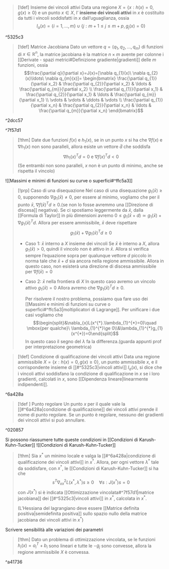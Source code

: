 >[!def] Insieme dei vincoli attivi
>Data una regione $X=\{x:h(x)=0, g(x)\ge 0\}$ e un punto $x\in X$, l’ **insieme dei vincoli attivi** in $x$ è costituito da tutti i vincoli soddisfatti in $x$ dall’uguaglianza, ossia
>$$I_{a}(x)=\{i=1,\ldots,m\}\cup\{j:m+1\le j\le m+p, g_{j}(x)=0\}$$

^5325c3

>[!def] Matrice Jacobiana
>Dato un vettore $q=(q_{1},q_{2},\ldots,q_{m})$ di funzioni di $x\in \mathbb{R}^{n}$, la matrice jacobiana è la matrice $n\times m$ avente per colonne i [[Derivate - spazi metrici#Definizione gradiente|gradienti]] delle $m$ funzioni, ossia
>$$\frac{\partial q}{\partial x}=J(x)=[\nabla q_{1}(x)\ \nabla q_{2}(x)\ldots\ \nabla q_{m}(x)]=
>\begin{bmatrix}
\frac{\partial q_{1}}{\partial x_2} & \frac{\partial q_{2}}{\partial x_2} & \ldots & \frac{\partial q_{m}}{\partial x_2} \\
\frac{\partial q_{1}}{\partial x_1} & \frac{\partial q_{2}}{\partial x_1} & \ldots & \frac{\partial q_{m}}{\partial x_1} \\
\vdots  & \vdots  &  \ddots &  \vdots \\
\frac{\partial q_{1}}{\partial x_n} & \frac{\partial q_{2}}{\partial x_n} & \ldots & \frac{\partial q_{m}}{\partial x_n}
\end{bmatrix}$$

^2dcc57

^7f57d1
>[!thm]
>Date due funzioni $f(x)$ e $h_{1}(x)$, se in un punto $x$ si ha che $\nabla f(x)$ e $\nabla{h_1}(x)$ non sono paralleli, allora esiste un vettore $\bar d$ che soddisfa 
>$$\nabla h_{1}(x)^{T}d = 0\mbox{ e}\ \nabla{f(x)}^{T}d < 0$$
>(Se entrambi non sono paralleli, $x$ non è un punto di minimo, anche se rispetta il vincolo)

![[Massimi e minimi di funzioni su curve o superfici#^ffc5a3]]

>[!prp] Caso di una disequazione
>Nel caso di una disequazione $g_{1}(\bar{x})\ge 0$, supponendo $\nabla g_{1}(\bar x)\not = 0$, per essere al minimo, vogliamo che per il punto $\bar x$, $\nabla f(\bar {x})^{T}d \ge 0$.(se non lo fosse avremmo una [[Direzione di discesa]] negativa).
>Se ci spostiamo leggermente da $\bar{x}$, dalla [[Formula di Taylor]] in più dimensioni avremo $0\le g_{1}(\bar {x} +d )\simeq g_{1}(\bar x)+\nabla g_{1}(\bar x)^{T}d$.
>Allora per essere ammissibile, $\bar x$ deve rispettare $$g_{1}(\bar x)+\nabla g_{1}(\bar x)^{T}d\ge 0$$
>- Caso 1: $\bar x$ interno a $X$ insieme dei vincoli
> Se $\bar x$ è interno a $X$, allora $g_{1}(\bar x)>0$, quindi il vincolo non è attivo in $\bar x$. Allora si verifica sempre l’equazione sopra per qualunque vettore $d$ piccolo in norma tale che $\bar x+d$ sia ancora nella regione ammissibile.
>  Allora in questo caso, non esisterà una direzione di discesa ammissibile per $\nabla f(\bar x)=0$
>  - Caso 2: $\bar x$ nella frontiera di $X$
>    In questo caso avremo un vincolo attivo $g_{1}(\bar x)=0$
>    Allora avremo che $\nabla g_{1}(\bar x)^{T}d\ge 0$.
>    
>    Per risolvere il nostro problema, possiamo qua fare uso dei [[Massimi e minimi di funzioni su curve o superfici#^ffc5a3|moltiplicatori di Lagrange]]. Per unificare i due casi vogliamo che $$\begin{split}&\nabla_{x}L(x^{*}.\lambda_{1}^{*}=0)\quad \mbox{per qualche}\ \lambda_{1}^{*}\ge 0\\&\lambda_{1}^{*}g_{1}(x^{*})=0\end{split}$$ In questo caso il segno del $\lambda$ fa la differenza.(guarda appunti prof per interpretazione geometrica)
>    

>[!def] Condizione di qualificazione dei vincoli attivi
>Data una regione ammissibile $X=\{x:h(x)=0, g(x)\ge 0\}$, un punto ammissibile $x$, e il corrispondente insieme di [[#^5325c3|vincoli attivi]] $I_{a}(x)$, si dice che i vincoli attivi soddisfano la condizione di qualificazione in $x$ se i loro gradienti, calcolati in $x$, sono [[Dipendenza lineare|linearmente indipendenti]].

^6a428a

>[!def ] Punto regolare
>Un punto $x$ per il quale vale la [[#^6a428a|condizione di qualificazione]] dei vincoli attivi prende il nome di punto regolare.
>Se un punto è regolare, nessuno dei gradienti dei vincoli attivi si può annullare.

^020857

Si possono riassumere tutte queste condizioni in [[Condizioni di Karush-Kuhn-Tucker]]
![[Condizioni di Karush-Kuhn-Tucker]]

>[!thm]
>Sia $x^{*}$ un minimo locale e valga la [[#^6a428a|condizione di qualificazione dei vincoli attivi]] in $x^{*}$. Allora, per ogni vettore $\lambda^{*}$ tale da soddisfare, con $x^{*}$, le [[Condizioni di Karush-Kuhn-Tucker]] si ha che
>$$s^{T}\nabla^{2}_{xx}L(x^{*},\lambda^{*})s\ge 0 \quad \forall s:J(x^*)s=0$$
>con $J(x^{*})$ si è indicata [[Ottimizzazione vincolata#^7f57d1|matrice jacobiana]] dei [[#^5325c3|vincoli attivi]] in $x^{*}$, calcolata in $x^*$.
>
>(L’Hessiana del lagrangiano deve essere [[Matrice definita positiva|semidefinita positiva]] sullo spazio nullo della matrice jacobiana dei vincoli attivi in $x^{*}$)

Scrivere sensibilità alle variazioni dei parametri

>[!thm]
> Dato un problema di ottimizzazione vincolata, se le funzioni $h_{i}(x)=a_{i}^{T}+b_{i}$ sono lineari e tutte le $-g_{j}$ sono convesse, allora la regione ammissibile $X$ è convessa.

^a41736

